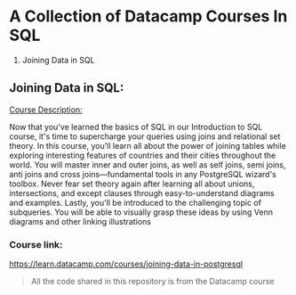 # A Collection of Datacamp Courses In SQL

1. Joining Data in SQL

## Joining Data in SQL:

<u>Course Description:</u>

Now that you've learned the basics of SQL in our Introduction to SQL course, it's time to supercharge your queries using joins and relational set theory. In this course, you'll learn all about the power of joining tables while exploring interesting features of countries and their cities throughout the world. You will master inner and outer joins, as well as self joins, semi joins, anti joins and cross joins—fundamental tools in any PostgreSQL wizard's toolbox. Never fear set theory again after learning all about unions, intersections, and except clauses through easy-to-understand diagrams and examples. Lastly, you'll be introduced to the challenging topic of subqueries. You will be able to visually grasp these ideas by using Venn diagrams and other linking illustrations

### Course link: 

https://learn.datacamp.com/courses/joining-data-in-postgresql



> All the code shared in this repository is from the Datacamp course